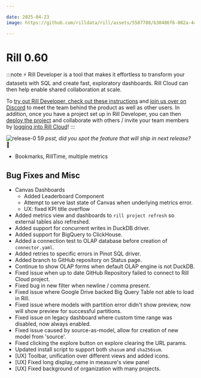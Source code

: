 ```yaml
---

date: 2025-04-23
image: https://github.com/rilldata/rill/assets/5587788/b30486f6-002a-445d-8a1b-955b6ec0066d

---
```


# Rill 0.60

:::note
⚡ Rill Developer is a tool that makes it effortless to transform your datasets with SQL and create fast, exploratory dashboards. Rill Cloud can then help enable shared collaboration at scale.

To [try out Rill Developer, check out these instructions](/home/install) and [join us over on Discord](https://bit.ly/3bbcSl9) to meet the team behind the product as well as other users. In addition, once you have a project set up in Rill Developer, you can then [deploy the project](/deploy/deploy-dashboard) and collaborate with others / invite your team members by [logging into Rill Cloud](https://ui.rilldata.com)!
:::

![release-0 59](<https://cdn.rilldata.com/docs/release-notes/release-059.gif>)
_psst, did you spot the feature that will ship in next release?_ 🤫

- Bookmarks, RillTime, multiple metrics

## Bug Fixes and Misc

- Canvas Dashboards
  - Added Leaderboard Component
  - Attempt to serve last state of Canvas when underlying metrics error.
  - UX: fixed KPI title overflow
- Added metrics view and dashboards to `rill project refresh` so external tables also refreshed.
- Added support for concurrent writes in DuckDB driver.
- Added support for BigQuery to ClickHouse.
- Added a connection test to OLAP database before creation of `connector.yaml`.
- Added retries to specific errors in Pinot SQL driver.
- Added branch to GitHub repository on Status page.
- Continue to show OLAP forms when default OLAP engine is not DuckDB.
- Fixed issue when up to date GitHub Repository failed to connect to Rill Cloud project. 
- Fixed bug in new filter when newline / comma present.
- Fixed issue where Google Drive backed Big Query Table not able to load in Rill.
- Fixed issue where models with partition error didn't show preview, now will show preview for successful partitions.
- Fixed issue on legacy dashboard where custom time range was disabled, now always enabled.
- Fixed issue caused by source-as-model, allow for creation of new model from 'source'.
- Fixed clicking the explore button on explore clearing the URL params.
- Updated install script to support both `shasum` and `sha256sum`.
- [UX] Toolbar, unification over different views and added icons.
- [UX] Fixed long display_name in measure's view panel
- [UX] Fixed background of organization with many projects.